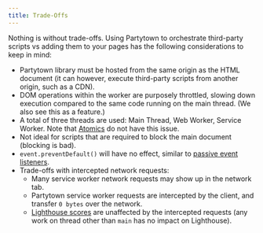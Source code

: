 ```yaml
---
title: Trade-Offs
---
```


Nothing is without trade-offs. Using Partytown to orchestrate third-party scripts vs adding them to your pages has the following considerations to keep in mind:

- Partytown library must be hosted from the same origin as the HTML document (it can however, execute third-party scripts from another origin, such as a CDN).
- DOM operations within the worker are purposely throttled, slowing down execution compared to the same code running on the main thread. (We also see this as a feature.)
- A total of three threads are used: Main Thread, Web Worker, Service Worker. Note that [Atomics](/atomics) do not have this issue.
- Not ideal for scripts that are required to block the main document (blocking is bad).
- `event.preventDefault()` will have no effect, similar to [passive event listeners](https://github.com/WICG/EventListenerOptions/blob/gh-pages/explainer.md).
- Trade-offs with intercepted network requests:
  - Many service worker network requests may show up in the network tab.
  - Partytown service worker requests are intercepted by the client, and transfer `0 bytes` over the network.
  - [Lighthouse scores](https://web.dev/performance-scoring/) are unaffected by the intercepted requests (any work on thread other than `main` has no impact on Lighthouse).
